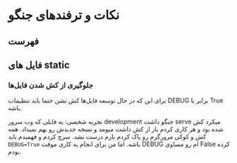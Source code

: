 # نکات و ترفندهای جنگو
## فهرست

## فایل های static

### جلوگیری از کش شدن فایل‌ها

برای این که در حال توسعه فایل‌ها کش نشن حتما باید تنظیمات DEBUG برابر با True باشه.

تجربه شخصی: یه فایلی که وب سرور development جنگو داشت serve میکرد کش شده بود و هر کاری کردم باز از کش داشت میومد و نسخه جدیدش رو بهم نمیداد. همه کش و کوکی مرورگرم رو پاک کردم بازم درست نشد. سرچ کردم و فهمیدم باید `DEBUG=True` باشه. اما من برای انجام یه کاری موقت DEBUG ام رو مساوی False کرده بودم.
